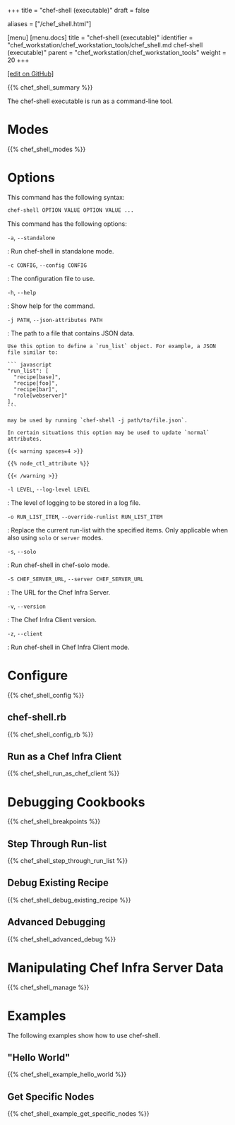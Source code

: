 +++
title = "chef-shell (executable)"
draft = false

aliases = ["/chef_shell.html"]

[menu]
  [menu.docs]
    title = "chef-shell (executable)"
    identifier = "chef_workstation/chef_workstation_tools/chef_shell.md chef-shell (executable)"
    parent = "chef_workstation/chef_workstation_tools"
    weight = 20
+++    

[\[edit on GitHub\]](https://github.com/chef/chef-web-docs/blob/master/content/ctl_chef_shell.md)

{{% chef_shell_summary %}}

The chef-shell executable is run as a command-line tool.

Modes
=====

{{% chef_shell_modes %}}

Options
=======

This command has the following syntax:

``` bash
chef-shell OPTION VALUE OPTION VALUE ...
```

This command has the following options:

`-a`, `--standalone`

:   Run chef-shell in standalone mode.

`-c CONFIG`, `--config CONFIG`

:   The configuration file to use.

`-h`, `--help`

:   Show help for the command.

`-j PATH`, `--json-attributes PATH`

:   The path to a file that contains JSON data.

    Use this option to define a `run_list` object. For example, a JSON
    file similar to:

    ``` javascript
    "run_list": [
      "recipe[base]",
      "recipe[foo]",
      "recipe[bar]",
      "role[webserver]"
    ],
    ```

    may be used by running `chef-shell -j path/to/file.json`.

    In certain situations this option may be used to update `normal`
    attributes.

    {{< warning spaces=4 >}}

    {{% node_ctl_attribute %}}

    {{< /warning >}}

`-l LEVEL`, `--log-level LEVEL`

:   The level of logging to be stored in a log file.

`-o RUN_LIST_ITEM`, `--override-runlist RUN_LIST_ITEM`

:   Replace the current run-list with the specified items. Only
    applicable when also using `solo` or `server` modes.

`-s`, `--solo`

:   Run chef-shell in chef-solo mode.

`-S CHEF_SERVER_URL`, `--server CHEF_SERVER_URL`

:   The URL for the Chef Infra Server.

`-v`, `--version`

:   The Chef Infra Client version.

`-z`, `--client`

:   Run chef-shell in Chef Infra Client mode.

Configure
=========

{{% chef_shell_config %}}

chef-shell.rb
-------------

{{% chef_shell_config_rb %}}

Run as a Chef Infra Client
--------------------------

{{% chef_shell_run_as_chef_client %}}

Debugging Cookbooks
===================

{{% chef_shell_breakpoints %}}

Step Through Run-list
---------------------

{{% chef_shell_step_through_run_list %}}

Debug Existing Recipe
---------------------

{{% chef_shell_debug_existing_recipe %}}

Advanced Debugging
------------------

{{% chef_shell_advanced_debug %}}

Manipulating Chef Infra Server Data
===================================

{{% chef_shell_manage %}}

Examples
========

The following examples show how to use chef-shell.

"Hello World"
-------------

{{% chef_shell_example_hello_world %}}

Get Specific Nodes
------------------

{{% chef_shell_example_get_specific_nodes %}}
